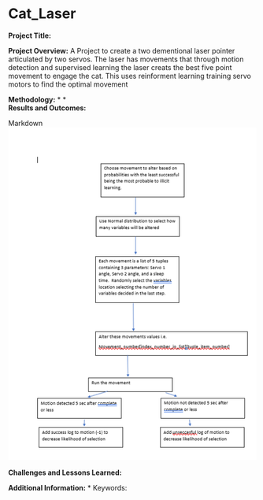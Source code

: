 # Cat_Laser

**Project Title:** 

**Project Overview:**  A Project to create a two dementional laser pointer articulated by two servos.  The laser has movements that through motion detection and supervised learning the laser creats the best five point movement to engage the cat. This uses reinforment learning training servo motors to find the optimal movement


**Methodology:**
* 
*	
**Results and Outcomes:**

Markdown
![Image Description](flow_chart_of_program.png)

**Challenges and Lessons Learned:**

**Additional Information:**
*
Keywords:

